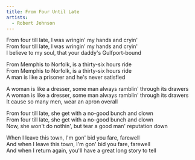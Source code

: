 ```yaml
---
title: From Four Until Late
artists:
  - Robert Johnson
---
```

From four till late, I was wringin' my hands and cryin'  
From four till late, I was wringin' my hands and cryin'  
I believe to my soul, that your daddy's Gulfport-bound  

From Memphis to Norfolk, is a thirty-six hours ride  
From Memphis to Norfolk, is a thirty-six hours ride  
A man is like a prisoner and he's never satisfied  

A woman is like a dresser, some man always ramblin' through its drawers  
A woman is like a dresser, some man always ramblin' through its drawers  
It cause so many men, wear an apron overall  

From four till late, she get with a no-good bunch and clown  
From four till late, she get with a no-good bunch and clown  
Now, she won't do nothin', but tear a good man' reputation down  

When I leave this town, I'm gon' bid you fare, farewell  
And when I leave this town, I'm gon' bid you fare, farewell  
And when I return again, you'll have a great long story to tell  
